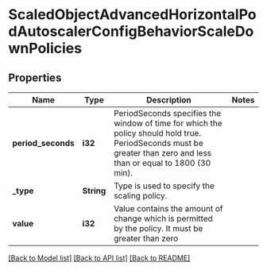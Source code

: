 # ScaledObjectAdvancedHorizontalPodAutoscalerConfigBehaviorScaleDownPolicies

## Properties

Name | Type | Description | Notes
------------ | ------------- | ------------- | -------------
**period_seconds** | **i32** | PeriodSeconds specifies the window of time for which the policy should hold true. PeriodSeconds must be greater than zero and less than or equal to 1800 (30 min). | 
**_type** | **String** | Type is used to specify the scaling policy. | 
**value** | **i32** | Value contains the amount of change which is permitted by the policy. It must be greater than zero | 

[[Back to Model list]](../README.md#documentation-for-models) [[Back to API list]](../README.md#documentation-for-api-endpoints) [[Back to README]](../README.md)


